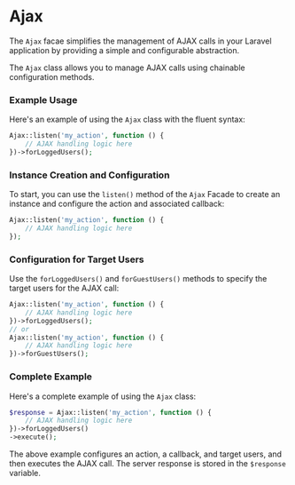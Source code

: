 # Ajax

The `Ajax` facae simplifies the management of AJAX calls in your Laravel application by providing a simple and configurable abstraction.

The `Ajax` class allows you to manage AJAX calls using chainable configuration methods.

### Example Usage

Here's an example of using the `Ajax` class with the fluent syntax:

```php
Ajax::listen('my_action', function () {
    // AJAX handling logic here
})->forLoggedUsers();
```

### Instance Creation and Configuration

To start, you can use the `listen()` method of the `Ajax` Facade to create an instance and configure the action and associated callback:

```php
Ajax::listen('my_action', function () {
    // AJAX handling logic here
});
```

### Configuration for Target Users

Use the `forLoggedUsers()` and `forGuestUsers()` methods to specify the target users for the AJAX call:

```php
Ajax::listen('my_action', function () {
    // AJAX handling logic here
})->forLoggedUsers();
// or
Ajax::listen('my_action', function () {
    // AJAX handling logic here
})->forGuestUsers();
```

### Complete Example

Here's a complete example of using the `Ajax` class:

```php
$response = Ajax::listen('my_action', function () {
    // AJAX handling logic here
})->forLoggedUsers()
->execute();
```

The above example configures an action, a callback, and target users, and then executes the AJAX call. The server response is stored in the `$response` variable.
